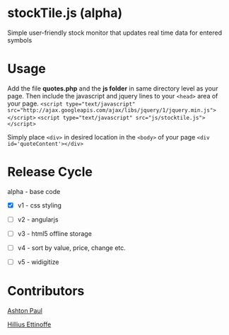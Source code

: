 stockTile.js (alpha)
===================
Simple user-friendly stock monitor that updates real time data for entered symbols


Usage
=====
Add the file **quotes.php** and the **js folder** in same directory level as your page. Then include the javascript and jquery lines to your `<head>` area of your page.
`<script type="text/javascript" src="http://ajax.googleapis.com/ajax/libs/jquery/1/jquery.min.js"></script>`
`<script type="text/javascript" src="js/stocktile.js"></script>`
	
Simply place `<div>` in desired location in the `<body>` of your page
`<div id='quoteContent'></div>`


Release Cycle
=============
alpha - base code
- [x] v1 - css styling
- [ ] v2 - angularjs
- [ ] v3 - html5 offline storage
- [ ] v4 - sort by value, price, change etc.
- [ ] v5 - widigitize


Contributors
============
[Ashton Paul](https://github.com/ashtonp "ashtonp")

[Hillius Ettinoffe](https://github.com/hilliuse "hilliuse")
